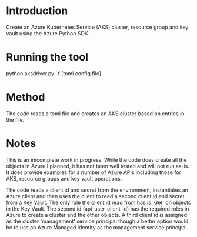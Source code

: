 # Introduction 

Create an Azure Kubernetes Service (AKS) cluster, resource group and key vault using the Azure Python SDK.

# Running the tool

python aksdriver.py -f [toml config file]

# Method

The code reads a toml file and creates an AKS cluster based on entries in the file.

# Notes

This is an imcomplete work in progress. While the code does create all the objects in Azure I planned, it has not been well tested and will not run as-is. It does provide examples for a number of Azure APIs including those for AKS, resource groups and key vault operations.

The code reads a client id and secret from the environment, instantiates an Azure client and then uses the client to read a second client id and secret from a Key Vault. The only role the client id read from has is 'Get' on objects in the Key Vault. The second id (api-user-client-id) has the required roles in Azure to create a cluster and the other objects. A third client id is assigned as the cluster 'management' service principal though a better option would be to use an Azure Managed Identity as the management service principal.